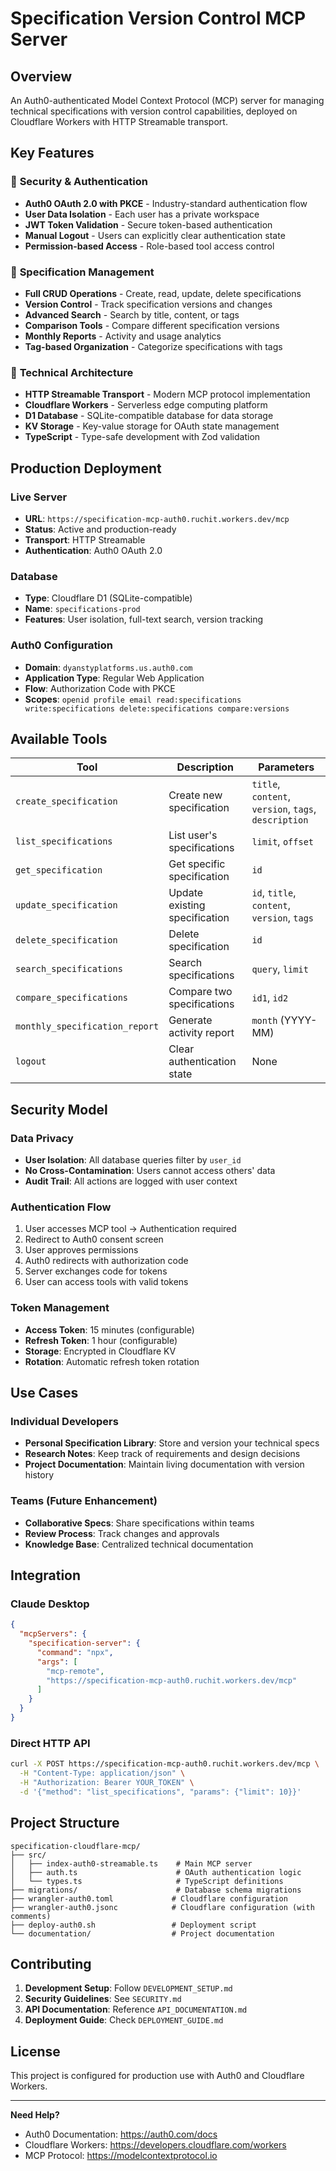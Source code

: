 # Specification Version Control MCP Server

## Overview

An Auth0-authenticated Model Context Protocol (MCP) server for managing technical specifications with version control capabilities, deployed on Cloudflare Workers with HTTP Streamable transport.

## Key Features

### 🔐 **Security & Authentication**

- **Auth0 OAuth 2.0 with PKCE** - Industry-standard authentication flow
- **User Data Isolation** - Each user has a private workspace
- **JWT Token Validation** - Secure token-based authentication
- **Manual Logout** - Users can explicitly clear authentication state
- **Permission-based Access** - Role-based tool access control

### 📝 **Specification Management**

- **Full CRUD Operations** - Create, read, update, delete specifications
- **Version Control** - Track specification versions and changes
- **Advanced Search** - Search by title, content, or tags
- **Comparison Tools** - Compare different specification versions
- **Monthly Reports** - Activity and usage analytics
- **Tag-based Organization** - Categorize specifications with tags

### 🚀 **Technical Architecture**

- **HTTP Streamable Transport** - Modern MCP protocol implementation
- **Cloudflare Workers** - Serverless edge computing platform
- **D1 Database** - SQLite-compatible database for data storage
- **KV Storage** - Key-value storage for OAuth state management
- **TypeScript** - Type-safe development with Zod validation

## Production Deployment

### Live Server

- **URL**: `https://specification-mcp-auth0.ruchit.workers.dev/mcp`
- **Status**: Active and production-ready
- **Transport**: HTTP Streamable
- **Authentication**: Auth0 OAuth 2.0

### Database

- **Type**: Cloudflare D1 (SQLite-compatible)
- **Name**: `specifications-prod`
- **Features**: User isolation, full-text search, version tracking

### Auth0 Configuration

- **Domain**: `dyanstyplatforms.us.auth0.com`
- **Application Type**: Regular Web Application
- **Flow**: Authorization Code with PKCE
- **Scopes**: `openid profile email read:specifications write:specifications delete:specifications compare:versions`

## Available Tools

| Tool                           | Description                   | Parameters                                           |
| ------------------------------ | ----------------------------- | ---------------------------------------------------- |
| `create_specification`         | Create new specification      | `title`, `content`, `version`, `tags`, `description` |
| `list_specifications`          | List user's specifications    | `limit`, `offset`                                    |
| `get_specification`            | Get specific specification    | `id`                                                 |
| `update_specification`         | Update existing specification | `id`, `title`, `content`, `version`, `tags`          |
| `delete_specification`         | Delete specification          | `id`                                                 |
| `search_specifications`        | Search specifications         | `query`, `limit`                                     |
| `compare_specifications`       | Compare two specifications    | `id1`, `id2`                                         |
| `monthly_specification_report` | Generate activity report      | `month` (YYYY-MM)                                    |
| `logout`                       | Clear authentication state    | None                                                 |

## Security Model

### Data Privacy

- **User Isolation**: All database queries filter by `user_id`
- **No Cross-Contamination**: Users cannot access others' data
- **Audit Trail**: All actions are logged with user context

### Authentication Flow

1. User accesses MCP tool → Authentication required
2. Redirect to Auth0 consent screen
3. User approves permissions
4. Auth0 redirects with authorization code
5. Server exchanges code for tokens
6. User can access tools with valid tokens

### Token Management

- **Access Token**: 15 minutes (configurable)
- **Refresh Token**: 1 hour (configurable)
- **Storage**: Encrypted in Cloudflare KV
- **Rotation**: Automatic refresh token rotation

## Use Cases

### Individual Developers

- **Personal Specification Library**: Store and version your technical specs
- **Research Notes**: Keep track of requirements and design decisions
- **Project Documentation**: Maintain living documentation with version history

### Teams (Future Enhancement)

- **Collaborative Specs**: Share specifications within teams
- **Review Process**: Track changes and approvals
- **Knowledge Base**: Centralized technical documentation

## Integration

### Claude Desktop

```json
{
  "mcpServers": {
    "specification-server": {
      "command": "npx",
      "args": [
        "mcp-remote",
        "https://specification-mcp-auth0.ruchit.workers.dev/mcp"
      ]
    }
  }
}
```

### Direct HTTP API

```bash
curl -X POST https://specification-mcp-auth0.ruchit.workers.dev/mcp \
  -H "Content-Type: application/json" \
  -H "Authorization: Bearer YOUR_TOKEN" \
  -d '{"method": "list_specifications", "params": {"limit": 10}}'
```

## Project Structure

```
specification-cloudflare-mcp/
├── src/
│   ├── index-auth0-streamable.ts    # Main MCP server
│   ├── auth.ts                      # OAuth authentication logic
│   └── types.ts                     # TypeScript definitions
├── migrations/                      # Database schema migrations
├── wrangler-auth0.toml             # Cloudflare configuration
├── wrangler-auth0.jsonc            # Cloudflare configuration (with comments)
├── deploy-auth0.sh                 # Deployment script
└── documentation/                  # Project documentation
```

## Contributing

1. **Development Setup**: Follow `DEVELOPMENT_SETUP.md`
2. **Security Guidelines**: See `SECURITY.md`
3. **API Documentation**: Reference `API_DOCUMENTATION.md`
4. **Deployment Guide**: Check `DEPLOYMENT_GUIDE.md`

## License

This project is configured for production use with Auth0 and Cloudflare Workers.

---

**Need Help?**

- Auth0 Documentation: https://auth0.com/docs
- Cloudflare Workers: https://developers.cloudflare.com/workers
- MCP Protocol: https://modelcontextprotocol.io

